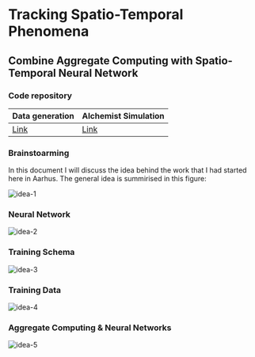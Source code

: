 # Tracking Spatio-Temporal Phenomena
## Combine Aggregate Computing with Spatio-Temporal Neural Network
### Code repository

| Data generation | Alchemist Simulation
|-|-|
| [Link](https://github.com/cric96/scala-boids) | [Link](https://github.com/cric96/alchemist-boids) |

### Brainstoarming
In this document I will discuss the idea behind the work that I had started here in Aarhus.
The general idea is summirised in this figure:

![idea-1](https://user-images.githubusercontent.com/23448811/192795427-a95dfc2c-af8d-4fec-8500-fe6d6c6ef617.png)

### Neural Network
![idea-2](https://user-images.githubusercontent.com/23448811/192795560-645c052f-2a6d-4f0d-bc47-c0a0a49649d5.png)

### Training Schema
![idea-3](https://user-images.githubusercontent.com/23448811/192796765-07415369-036e-4891-9bdf-2e166cee3215.png)

### Training Data
![idea-4](https://user-images.githubusercontent.com/23448811/192800930-428e40bc-3fe3-46f3-bf7a-afbb02b2d0d8.png)

### Aggregate Computing & Neural Networks
![idea-5](https://user-images.githubusercontent.com/23448811/192800877-fba680f0-682b-49f8-b8a8-346cec698f20.png)
